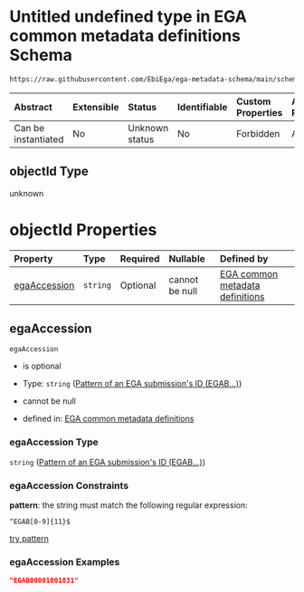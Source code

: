 # Untitled undefined type in EGA common metadata definitions Schema

```txt
https://raw.githubusercontent.com/EbiEga/ega-metadata-schema/main/schemas/EGA.common-definitions.json#/$defs/objectIdAndObjectTypeCheck/anyOf/5/properties/objectId
```



| Abstract            | Extensible | Status         | Identifiable | Custom Properties | Additional Properties | Access Restrictions | Defined In                                                                                           |
| :------------------ | :--------- | :------------- | :----------- | :---------------- | :-------------------- | :------------------ | :--------------------------------------------------------------------------------------------------- |
| Can be instantiated | No         | Unknown status | No           | Forbidden         | Allowed               | none                | [EGA.common-definitions.json\*](../../../schemas/EGA.common-definitions.json "open original schema") |

## objectId Type

unknown

# objectId Properties

| Property                      | Type     | Required | Nullable       | Defined by                                                                                                                                                                                                                                                                                                                                                                                                                         |
| :---------------------------- | :------- | :------- | :------------- | :--------------------------------------------------------------------------------------------------------------------------------------------------------------------------------------------------------------------------------------------------------------------------------------------------------------------------------------------------------------------------------------------------------------------------------- |
| [egaAccession](#egaaccession) | `string` | Optional | cannot be null | [EGA common metadata definitions](ega-4-defs-check-that-the-objectids-accession-pattern-and-objecttype-match-anyof-submission-objectid-and-objecttype-check-properties-objectid-properties-pattern-of-an-ega-submissions-id-egab.md "https://raw.githubusercontent.com/EbiEga/ega-metadata-schema/main/schemas/EGA.common-definitions.json#/$defs/objectIdAndObjectTypeCheck/anyOf/5/properties/objectId/properties/egaAccession") |

## egaAccession



`egaAccession`

* is optional

* Type: `string` ([Pattern of an EGA submission's ID (EGAB...)](ega-4-defs-check-that-the-objectids-accession-pattern-and-objecttype-match-anyof-submission-objectid-and-objecttype-check-properties-objectid-properties-pattern-of-an-ega-submissions-id-egab.md))

* cannot be null

* defined in: [EGA common metadata definitions](ega-4-defs-check-that-the-objectids-accession-pattern-and-objecttype-match-anyof-submission-objectid-and-objecttype-check-properties-objectid-properties-pattern-of-an-ega-submissions-id-egab.md "https://raw.githubusercontent.com/EbiEga/ega-metadata-schema/main/schemas/EGA.common-definitions.json#/$defs/objectIdAndObjectTypeCheck/anyOf/5/properties/objectId/properties/egaAccession")

### egaAccession Type

`string` ([Pattern of an EGA submission's ID (EGAB...)](ega-4-defs-check-that-the-objectids-accession-pattern-and-objecttype-match-anyof-submission-objectid-and-objecttype-check-properties-objectid-properties-pattern-of-an-ega-submissions-id-egab.md))

### egaAccession Constraints

**pattern**: the string must match the following regular expression:&#x20;

```regexp
^EGAB[0-9]{11}$
```

[try pattern](https://regexr.com/?expression=%5EEGAB%5B0-9%5D%7B11%7D%24 "try regular expression with regexr.com")

### egaAccession Examples

```json
"EGAB00001001831"
```
